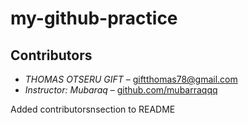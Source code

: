 # my-github-practice



## Contributors

- *THOMAS OTSERU GIFT* – [giftthomas78@gmail.com](https:y//giftthomas78@gmail.com)  
- *Instructor: Mubaraq* – [github.com/mubarraqqq](https://github.com/mubarraqqq)






Added contributorsnsection to README

